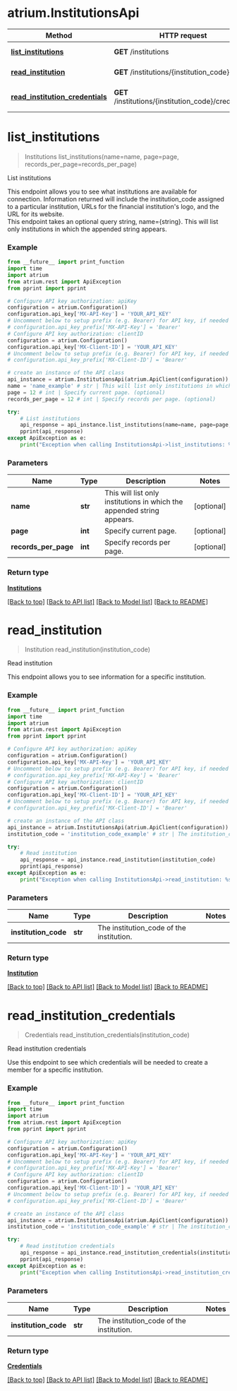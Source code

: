 # atrium.InstitutionsApi

Method | HTTP request | Description
------------- | ------------- | -------------
[**list_institutions**](InstitutionsApi.md#list_institutions) | **GET** /institutions | List institutions
[**read_institution**](InstitutionsApi.md#read_institution) | **GET** /institutions/{institution_code} | Read institution
[**read_institution_credentials**](InstitutionsApi.md#read_institution_credentials) | **GET** /institutions/{institution_code}/credentials | Read institution credentials


# **list_institutions**
> Institutions list_institutions(name=name, page=page, records_per_page=records_per_page)

List institutions

This endpoint allows you to see what institutions are available for connection. Information returned will include the institution_code assigned to a particular institution, URLs for the financial institution's logo, and the URL for its website.<br> This endpoint takes an optional query string, name={string}. This will list only institutions in which the appended string appears. 

### Example
```python
from __future__ import print_function
import time
import atrium
from atrium.rest import ApiException
from pprint import pprint

# Configure API key authorization: apiKey
configuration = atrium.Configuration()
configuration.api_key['MX-API-Key'] = 'YOUR_API_KEY'
# Uncomment below to setup prefix (e.g. Bearer) for API key, if needed
# configuration.api_key_prefix['MX-API-Key'] = 'Bearer'
# Configure API key authorization: clientID
configuration = atrium.Configuration()
configuration.api_key['MX-Client-ID'] = 'YOUR_API_KEY'
# Uncomment below to setup prefix (e.g. Bearer) for API key, if needed
# configuration.api_key_prefix['MX-Client-ID'] = 'Bearer'

# create an instance of the API class
api_instance = atrium.InstitutionsApi(atrium.ApiClient(configuration))
name = 'name_example' # str | This will list only institutions in which the appended string appears. (optional)
page = 12 # int | Specify current page. (optional)
records_per_page = 12 # int | Specify records per page. (optional)

try:
    # List institutions
    api_response = api_instance.list_institutions(name=name, page=page, records_per_page=records_per_page)
    pprint(api_response)
except ApiException as e:
    print("Exception when calling InstitutionsApi->list_institutions: %s\n" % e)
```

### Parameters

Name | Type | Description  | Notes
------------- | ------------- | ------------- | -------------
 **name** | **str**| This will list only institutions in which the appended string appears. | [optional] 
 **page** | **int**| Specify current page. | [optional] 
 **records_per_page** | **int**| Specify records per page. | [optional] 

### Return type

[**Institutions**](Institutions.md)

[[Back to top]](#) [[Back to API list]](../README.md#documentation-for-api-endpoints) [[Back to Model list]](../README.md#documentation-for-models) [[Back to README]](../README.md)

# **read_institution**
> Institution read_institution(institution_code)

Read institution

This endpoint allows you to see information for a specific institution.

### Example
```python
from __future__ import print_function
import time
import atrium
from atrium.rest import ApiException
from pprint import pprint

# Configure API key authorization: apiKey
configuration = atrium.Configuration()
configuration.api_key['MX-API-Key'] = 'YOUR_API_KEY'
# Uncomment below to setup prefix (e.g. Bearer) for API key, if needed
# configuration.api_key_prefix['MX-API-Key'] = 'Bearer'
# Configure API key authorization: clientID
configuration = atrium.Configuration()
configuration.api_key['MX-Client-ID'] = 'YOUR_API_KEY'
# Uncomment below to setup prefix (e.g. Bearer) for API key, if needed
# configuration.api_key_prefix['MX-Client-ID'] = 'Bearer'

# create an instance of the API class
api_instance = atrium.InstitutionsApi(atrium.ApiClient(configuration))
institution_code = 'institution_code_example' # str | The institution_code of the institution.

try:
    # Read institution
    api_response = api_instance.read_institution(institution_code)
    pprint(api_response)
except ApiException as e:
    print("Exception when calling InstitutionsApi->read_institution: %s\n" % e)
```

### Parameters

Name | Type | Description  | Notes
------------- | ------------- | ------------- | -------------
 **institution_code** | **str**| The institution_code of the institution. | 

### Return type

[**Institution**](Institution.md)

[[Back to top]](#) [[Back to API list]](../README.md#documentation-for-api-endpoints) [[Back to Model list]](../README.md#documentation-for-models) [[Back to README]](../README.md)

# **read_institution_credentials**
> Credentials read_institution_credentials(institution_code)

Read institution credentials

Use this endpoint to see which credentials will be needed to create a member for a specific institution.

### Example
```python
from __future__ import print_function
import time
import atrium
from atrium.rest import ApiException
from pprint import pprint

# Configure API key authorization: apiKey
configuration = atrium.Configuration()
configuration.api_key['MX-API-Key'] = 'YOUR_API_KEY'
# Uncomment below to setup prefix (e.g. Bearer) for API key, if needed
# configuration.api_key_prefix['MX-API-Key'] = 'Bearer'
# Configure API key authorization: clientID
configuration = atrium.Configuration()
configuration.api_key['MX-Client-ID'] = 'YOUR_API_KEY'
# Uncomment below to setup prefix (e.g. Bearer) for API key, if needed
# configuration.api_key_prefix['MX-Client-ID'] = 'Bearer'

# create an instance of the API class
api_instance = atrium.InstitutionsApi(atrium.ApiClient(configuration))
institution_code = 'institution_code_example' # str | The institution_code of the institution.

try:
    # Read institution credentials
    api_response = api_instance.read_institution_credentials(institution_code)
    pprint(api_response)
except ApiException as e:
    print("Exception when calling InstitutionsApi->read_institution_credentials: %s\n" % e)
```

### Parameters

Name | Type | Description  | Notes
------------- | ------------- | ------------- | -------------
 **institution_code** | **str**| The institution_code of the institution. | 

### Return type

[**Credentials**](Credentials.md)

[[Back to top]](#) [[Back to API list]](../README.md#documentation-for-api-endpoints) [[Back to Model list]](../README.md#documentation-for-models) [[Back to README]](../README.md)

